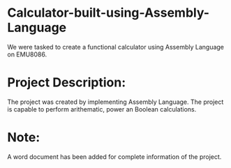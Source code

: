 # Calculator-built-using-Assembly-Language
We were tasked to create a functional calculator using Assembly Language on EMU8086.
# Project Description:
The project was created by implementing Assembly Language. The project is capable to perform arithematic, power an Boolean calculations. 
# Note:
A word document has been added for complete information of the project.
